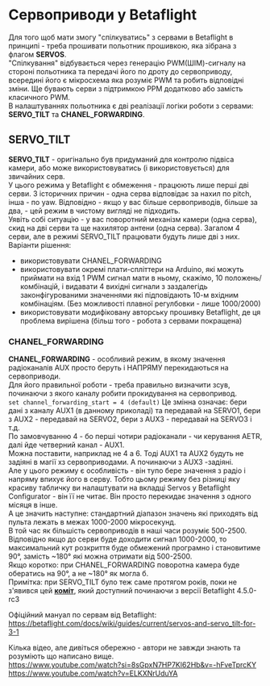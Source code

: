 # Сервоприводи у Betaflight

Для того щоб мати змогу "спілкуватись" з сервами в Betaflight в принципі - треба прошивати польотник прошивкою, яка зібрана з флагом **SERVOS**.  
"Спілкування" відбувається через генерацію PWM(ШІМ)-сигналу на стороні польотника та передачі його по дроту до сервоприводу, всередині його є мікросхема яка розуміє PWM та робить відповідні зміни. Ще бувають серви з підтримкою PPM додатково або замість класичного PWM.  
В налаштуваннях польотника є дві реалізації логіки роботи з сервами: **SERVO_TILT** та **CHANEL_FORWARDING**.  

## SERVO_TILT
**SERVO_TILT** - оригінально був придуманий для контролю підвіса камери, або може використовуватись (і використовується) для звичайних серв.  
У цього режима у Betaflight є обмеження - працюють лише перші дві серви. З історичних причин - одна серва відповідає за нахил по pitch, інша - по yaw. Відповідно - якщо у вас більше сервоприводів, більше за два, - цей режим в чистому вигляді не підходить.  
Уявіть собі ситуацію - у вас поворотний механізм камери (одна серва), скид на дві серви та ще нахилятор антени (одна серва). Загалом 4 серви, але в режимі SERVO_TILT працювати будуть лише дві з них.  
Варіанти рішення:
- використовувати CHANEL_FORWARDING
- використовувати окремі плати-спліттери на Arduino, які можуть приймати на вхід 1 PWM сигнал мати в ньому, скажімо, 10 положень/комбінацій, і видавати 4 вихідні сигнали з заздалегідь законфігурованими значеннями які підповідають 10-м вхідним комбінаціям. (Без можливості плавної регулбовки - лише 1000/2000)
- використовувати модифіковану авторську прошивку Betaflight, де ця проблема вирішена (більш того - робота з сервами покращена)

### CHANEL_FORWARDING
**CHANEL_FORWARDING** -  особливий режим, в якому значення радіоканалів AUX просто беруть і НАПРЯМУ перекидаються на сервоприводи.  
Для його правильної роботи - треба правильно визначити зсув, починаючи з якого каналу робити прокидування на сервопривод.  
`set channel_forwarding_start = 4 (default)`
Це змінна означає: бери дані з каналу AUX1 (в данному приколаді) та передавай на SERVO1, бери з AUX2 - передавай на SERVO2, бери з AUX3 - передавай на SERVO3 і т.д.  
По замовчуванню 4 - бо перші чотири радіоканали - чи керування AETR, далі йде четверний канал - AUX1.  
Можна поставити, наприклад не 4 а 6. Тоді AUX1 та AUX2 будуть не задіяні в магії хз сервоприводами. А починаючи з AUX3 -задіяні.  
Але у цього режиму є особливість - він тупо бере значення з радіо і напряму впихує його в серву. Тобто цьому режиму без різниці яку красиву табличку ви налаштувати на вкладці Servos у Betaflight Configurator - він її не читає. Він просто перекидає значення з одного місяця в інше.  
А це значить наступне: стандартний діапазон значень які приходять від пульта лежать в межах 1000-2000 мікросекунд.  
В той час як більшість сервоприводів в наші часи розуміє 500-2500. Відповідно якщо до серви буде доходити сигнал 1000-2000, то максимальний кут розкриття буде обмежений програмно і становитиме 90°, замість ~180° які можна отримати від 500-2500.  
Якщо коротко: при CHANEL_FORWARDING поворотна камера буде обератись на 90°, а не ~180° як могла б.  
Примітка: при SERVO_TILT було теж саме протягом років, поки не з'явився цей [**коміт**](https://github.com/betaflight/betaflight/pull/13451 "коміт"), який доступний починаючи з версії Betaflight 4.5.0-rc3  

Офіційний мануал по сервам від Betaflight: https://betaflight.com/docs/wiki/guides/current/servos-and-servo_tilt-for-3-1

Кілька відео, але дивіться обережно - автори не завжди знають та розуміють що написано вище.  
https://www.youtube.com/watch?si=8sGpxN7HP7Kl62Hb&v=-hFveTprcKY  
https://www.youtube.com/watch?v=ELKXNrUduYA  
